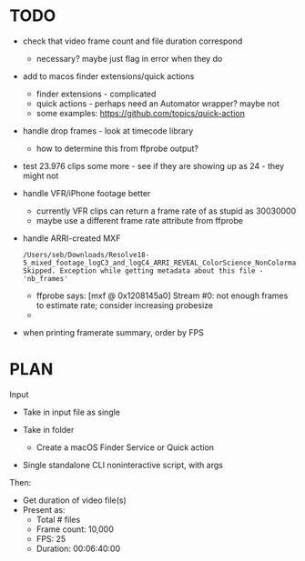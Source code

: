 # TODO

- check that video frame count and file duration correspond
    - necessary? maybe just flag in error when they do

- add to macos finder extensions/quick actions
    - finder extensions - complicated
    - quick actions - perhaps need an Automator wrapper? maybe not
    - some examples: https://github.com/topics/quick-action

- handle drop frames - look at timecode library
    - how to determine this from ffprobe output?

- test 23.976 clips some more - see if they are showing up as 24 - they might not

- handle VFR/iPhone footage better
    - currently VFR clips can return a frame rate of as stupid as 30030000
    - maybe use a different frame rate attribute from ffprobe

- handle ARRI-created MXF
    ```
    /Users/seb/Downloads/Resolve18-5_mixed_footage_logC3_and_logC4_ARRI_REVEAL_ColorScience_NonColormanaged.dra/MediaFiles/ARRI_Helen_John_ARRIRAW_MXF_1frame/ARRI_Helen_John_ALEXA_35_ARRIRAW_frame.mxf
    Skipped. Exception while getting metadata about this file - 'nb_frames'
    ```
    - ffprobe says:
[mxf @ 0x1208145a0] Stream #0: not enough frames to estimate rate; consider increasing probesize
    - 

- when printing framerate summary, order by FPS


# PLAN

Input
- Take in input file as single
- Take in folder
    - Create a macOS Finder Service or Quick action


- Single standalone CLI noninteractive script, with args

Then:
- Get duration of video file(s)
- Present as:
    - Total # files
    - Frame count: 10,000
    - FPS: 25
    - Duration: 00:06:40:00
